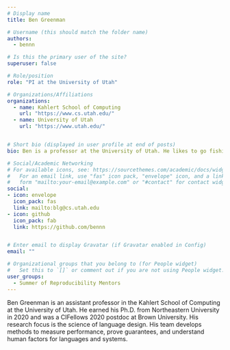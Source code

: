 ```yaml
---
# Display name
title: Ben Greenman

# Username (this should match the folder name)
authors:
  - bennn

# Is this the primary user of the site?
superuser: false

# Role/position
role: "PI at the University of Utah"

# Organizations/Affiliations
organizations:
  - name: Kahlert School of Computing
    url: "https://www.cs.utah.edu/"
  - name: University of Utah
    url: "https://www.utah.edu/"


# Short bio (displayed in user profile at end of posts)
bio: Ben is a professor at the University of Utah. He likes to go fishing.

# Social/Academic Networking
# For available icons, see: https://sourcethemes.com/academic/docs/widgets/#icons
#   For an email link, use "fas" icon pack, "envelope" icon, and a link in the
#   form "mailto:your-email@example.com" or "#contact" for contact widget.
social:
- icon: envelope
  icon_pack: fas
  link: mailto:blg@cs.utah.edu
- icon: github
  icon_pack: fab
  link: https://github.com/bennn


# Enter email to display Gravatar (if Gravatar enabled in Config)
email: ""

# Organizational groups that you belong to (for People widget)
#   Set this to `[]` or comment out if you are not using People widget.  
user_groups:
  - Summer of Reproducibility Mentors
---
```

Ben Greenman is an assistant professor in the Kahlert School of Computing at the University of Utah. He earned his Ph.D. from Northeastern University in 2020 and was a CIFellows 2020 postdoc at Brown University. His research focus is the science of language design. His team develops methods to measure performance, prove guarantees, and understand human factors for languages and systems.
